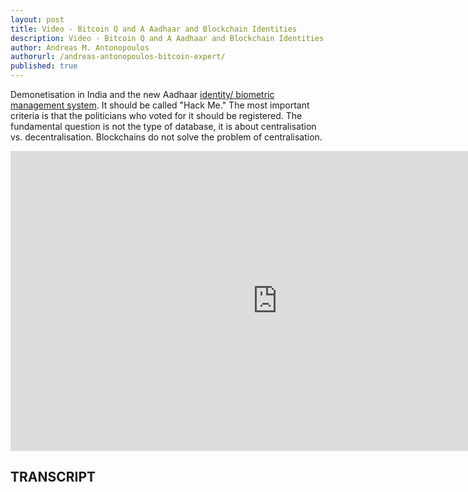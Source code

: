 ```yaml
---
layout: post
title: Video - Bitcoin Q and A Aadhaar and Blockchain Identities
description: Video - Bitcoin Q and A Aadhaar and Blockchain Identities
author: Andreas M. Antonopoulos
authorurl: /andreas-antonopoulos-bitcoin-expert/
published: true
---
```


<p>Demonetisation in India and the new Aadhaar <a href="/who-can-fit-cryptocurrency-world/">identity/ biometric management system</a>. It should be called "Hack Me." The most important criteria is that the politicians who voted for it should be registered. The fundamental question is not the type of database, it is about centralisation vs. decentralisation. Blockchains do not solve the problem of centralisation.</p>

<center><iframe width="854" height="480" src="https://www.youtube.com/embed/GylSvJf53zI?list=PLPQwGV1aLnTsHvzevl9BAUlfsfwFfU7aP" frameborder="0" allowfullscreen></iframe></center>

<h2>TRANSCRIPT</h2>

